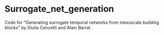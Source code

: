 # Surrogate_net_generation
Code for "Generating surrogate temporal networks from mesoscale building blocks" by Giulia Cencetti and Alain Barrat.
